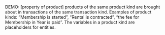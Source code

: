 DEMO: [property of product] products of the same product kind are brought about in transactions of the same transaction kind. Examples of product kinds: “Membership is started”, “Rental is contracted”, “the fee for Membership in Year is paid”. The variables in a product kind are placeholders for entities.